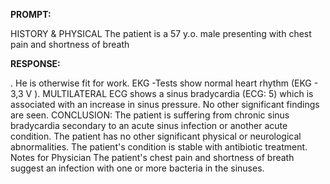 **PROMPT:**

HISTORY & PHYSICAL The patient is a 57 y.o. male presenting with chest pain and shortness of breath

**RESPONSE:**

 . He is otherwise fit for work. EKG -Tests show normal heart rhythm (EKG - 3,3 V ). MULTILATERAL ECG shows a sinus bradycardia (ECG: 5) which is associated with an increase in sinus pressure. No other significant findings are seen.   CONCLUSION: The patient is suffering from chronic sinus bradycardia secondary to an acute sinus infection or another acute condition. The patient has no other significant physical or neurological abnormalities. The patient's condition is stable with antibiotic treatment.   Notes for Physician  The patient's chest pain and shortness of breath suggest an infection with one or more bacteria in the sinuses.